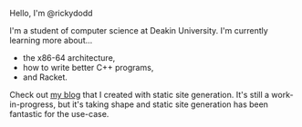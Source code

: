 Hello, I'm @rickydodd

I'm a student of computer science at Deakin University.
I'm currently learning more about...
- the x86-64 architecture,
- how to write better C++ programs,
- and Racket.

Check out [my blog](https://rickydodd.github.io/) that I created with static site generation. It's still a work-in-progress, but it's taking shape and static site generation has been fantastic for the use-case.
